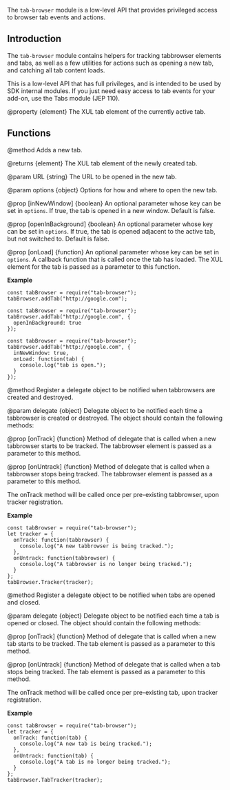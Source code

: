 <!-- contributed by Dietrich Ayala [dietrich@mozilla.com]  -->

The `tab-browser` module is a low-level API that provides privileged
access to browser tab events and actions.

Introduction
------------

The `tab-browser` module contains helpers for tracking tabbrowser elements
and tabs, as well as a few utilities for actions such as opening a new
tab, and catching all tab content loads.

This is a low-level API that has full privileges, and is intended to be used
by SDK internal modules. If you just need easy access to tab events for your
add-on, use the Tabs module (JEP 110).

<api name="activeTab">
@property {element}
The XUL tab element of the currently active tab.
</api>

Functions
---------

<api name="addTab">
@method
Adds a new tab.

@returns {element}
The XUL tab element of the newly created tab.

@param URL {string}
The URL to be opened in the new tab.

@param options {object}
Options for how and where to open the new tab.

@prop [inNewWindow] {boolean}
An optional parameter whose key can be set in `options`.
If true, the tab is opened in a new window. Default is false.

@prop [openInBackground] {boolean}
An optional parameter whose key can be set in `options`.
If true, the tab is opened adjacent to the active tab, but not
switched to. Default is false.

@prop [onLoad] {function}
An optional parameter whose key can be set in `options`.
A callback function that is called once the tab has loaded.
The XUL element for the tab is passed as a parameter to
this function.
</api>

**Example**

    const tabBrowser = require("tab-browser");
    tabBrowser.addTab("http://google.com");

    const tabBrowser = require("tab-browser");
    tabBrowser.addTab("http://google.com", {
      openInBackground: true
    });

    const tabBrowser = require("tab-browser");
    tabBrowser.addTab("http://google.com", {
      inNewWindow: true,
      onLoad: function(tab) {
        console.log("tab is open.");
      }
    });

<api name="Tracker">
@method
Register a delegate object to be notified when tabbrowsers are created
and destroyed.

@param delegate {object}
Delegate object to be notified each time a tabbrowser is created or destroyed.
The object should contain the following methods:

@prop [onTrack] {function}
Method of delegate that is called when a new tabbrowser starts to be tracked.
The tabbrowser element is passed as a parameter to this method.

@prop [onUntrack] {function}
Method of delegate that is called when a tabbrowser stops being tracked.
The tabbrowser element is passed as a parameter to this method.
</api>

The onTrack method will be called once per pre-existing tabbrowser, upon
tracker registration.

**Example**

    const tabBrowser = require("tab-browser");
    let tracker = {
      onTrack: function(tabbrowser) {
        console.log("A new tabbrowser is being tracked.");
      },
      onUntrack: function(tabbrowser) {
        console.log("A tabbrowser is no longer being tracked.");
      }
    };
    tabBrowser.Tracker(tracker);

<api name="TabTracker">
@method
Register a delegate object to be notified when tabs are opened and closed. 

@param delegate {object}
Delegate object to be notified each time a tab is opened or closed.
The object should contain the following methods:

@prop [onTrack] {function}
Method of delegate that is called when a new tab starts to be tracked.
The tab element is passed as a parameter to this method.

@prop [onUntrack] {function}
Method of delegate that is called when a tab stops being tracked.
The tab element is passed as a parameter to this method.
</api>

The onTrack method will be called once per pre-existing tab, upon
tracker registration.

**Example**

    const tabBrowser = require("tab-browser");
    let tracker = {
      onTrack: function(tab) {
        console.log("A new tab is being tracked.");
      },
      onUntrack: function(tab) {
        console.log("A tab is no longer being tracked.");
      }
    };
    tabBrowser.TabTracker(tracker);
